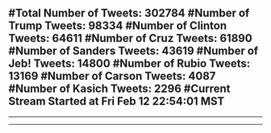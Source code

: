 #Total Number of Tweets: 302784 
#Number of Trump Tweets: 98334
#Number of Clinton Tweets: 64611
#Number of Cruz Tweets: 61890
#Number of Sanders Tweets: 43619
#Number of Jeb! Tweets: 14800
#Number of Rubio Tweets: 13169
#Number of Carson Tweets: 4087
#Number of Kasich Tweets: 2296
#Current Stream Started at Fri Feb 12 22:54:01 MST
---
---
---

